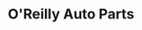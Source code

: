 ---
title: "O'Reilly Auto Parts"
url: /kirkland/oreilly-auto-parts-northeast-85th-street/
shop: Autoteile
---
